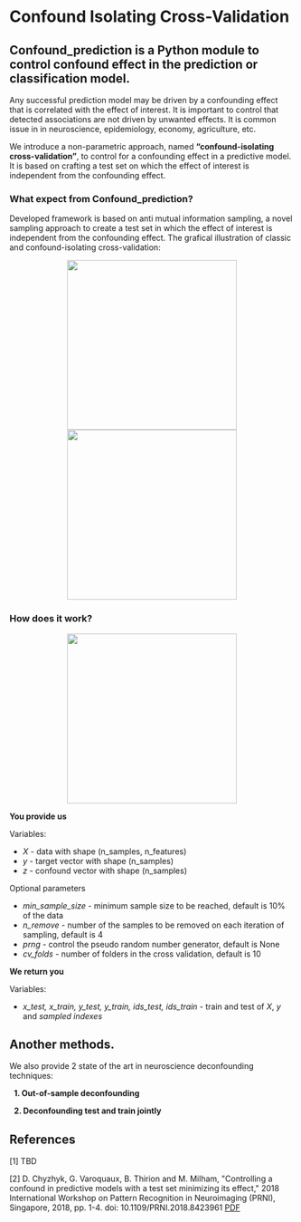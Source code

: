 # Confound Isolating Cross-Validation

## Confound_prediction is a Python module to control confound effect in the prediction or classification model.

Any successful prediction model may be driven by a confounding effect that is correlated with the effect of interest. It is important to control that detected associations are not driven by unwanted effects. It is common issue in in neuroscience, epidemiology, economy, agriculture, etc. 

We introduce a non-parametric approach, named **“confound-isolating cross-validation”**, to control for a confounding effect in a predictive model. It is based on crafting a test set on which the effect of interest is independent from the confounding effect. 


### What expect from Confound_prediction?

Developed framework is based on anti mutual information sampling, a novel sampling approach to create a test set in which the effect of interest is independent from the confounding effect. The grafical illustration of classic and confound-isolating cross-validation:

<p align="center">
  <img src="https://github.com/darya-chyzhyk/confound_isolating_cv/blob/master/docs/Cross_validation_classic.svg" height="300"> <img src="https://github.com/darya-chyzhyk/confound_isolating_cv/blob/master/docs/Cross_validation_confound_isolation.svg" height="300"> 
</p>


### How does it work?

<p align="center">
  <img src="https://github.com/darya-chyzhyk/confound_isolating_cv/blob/master/docs/evolutionc.svg" height="300">
</p>

**You provide us**

Variables:
&nbsp;
* *X* - data with shape (n_samples, n_features)
* *y* - target vector with shape (n_samples)
* *z* - confound vector with shape (n_samples)

Optional parameters
* *min_sample_size* - minimum sample size to be reached, default is 10% of the data
* *n_remove* - number of the samples to be removed on each iteration of sampling, default is 4
* *prng* - control the pseudo random number generator, default is None
* *cv_folds* - number of folders in the cross validation, default is 10

**We return you**

Variables:
* *x_test, x_train, y_test, y_train, ids_test, ids_train* - train and test of *X*, *y* and *sampled indexes*

## Another methods.
We also provide 2 state of the art in neuroscience deconfounding techniques:

&nbsp; **1. Out-of-sample deconfounding**

&nbsp; **2. Deconfounding test and train jointly**



## References

[1] TBD

[2] D. Chyzhyk, G. Varoquaux, B. Thirion and M. Milham, "Controlling a confound in predictive models with a test set minimizing its effect," 2018 International Workshop on Pattern Recognition in Neuroimaging (PRNI), Singapore, 2018, pp. 1-4.
doi: 10.1109/PRNI.2018.8423961 [PDF](https://hal.archives-ouvertes.fr/hal-01831701/document)

